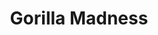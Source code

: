 ---
pid: llp77
title: Gorilla Madness
location_transcription: Broad St.
coordinates: "[-75.162993381952, 39.955576329939]"
zipcode: '19152'
gen_neighborhood: Northeast Philadelphia
neighborhood: Rhawnhurst
outside_phl: 
age: '11'
age_range: 6-13
instagram: 
image_file_name: llp_77.jpg
proposal_transcription: Gorilla Madness - a gorilla stomping on the Eiffel Tower
topic: Animals,Unknown
topic_summary: 0, 0
type: Sculpture Statue
keywords_other: 
credit: Yassmine Motya
image_labels: 
twitter: 
facebook: 
permalink: "/monuments/llp77/"
layout: item-page
---